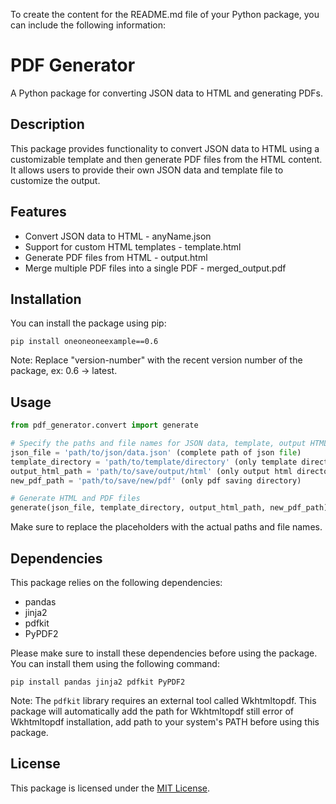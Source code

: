 To create the content for the README.md file of your Python package, you can include the following information:

# PDF Generator

A Python package for converting JSON data to HTML and generating PDFs.

## Description

This package provides functionality to convert JSON data to HTML using a customizable template and then generate PDF files from the HTML content. It allows users to provide their own JSON data and template file to customize the output.

## Features

- Convert JSON data to HTML - anyName.json
- Support for custom HTML templates - template.html
- Generate PDF files from HTML - output.html
- Merge multiple PDF files into a single PDF - merged_output.pdf

## Installation

You can install the package using pip:

```
pip install oneoneoneexample==0.6
```

Note: Replace "version-number" with the recent version number of the package, ex: 0.6 -> latest.

## Usage

```python
from pdf_generator.convert import generate

# Specify the paths and file names for JSON data, template, output HTML, and new PDF file
json_file = 'path/to/json/data.json' (complete path of json file)
template_directory = 'path/to/template/directory' (only template directory)
output_html_path = 'path/to/save/output/html' (only output html directory)
new_pdf_path = 'path/to/save/new/pdf' (only pdf saving directory)

# Generate HTML and PDF files
generate(json_file, template_directory, output_html_path, new_pdf_path)
```

Make sure to replace the placeholders with the actual paths and file names.

## Dependencies

This package relies on the following dependencies:

- pandas
- jinja2
- pdfkit
- PyPDF2

Please make sure to install these dependencies before using the package. You can install them using the following command:

```
pip install pandas jinja2 pdfkit PyPDF2
```

Note: The `pdfkit` library requires an external tool called Wkhtmltopdf. This package will automatically add the path for Wkhtmltopdf still error of Wkhtmltopdf installation, add path to your system's PATH before using this package.

## License

This package is licensed under the [MIT License](https://opensource.org/licenses/MIT).